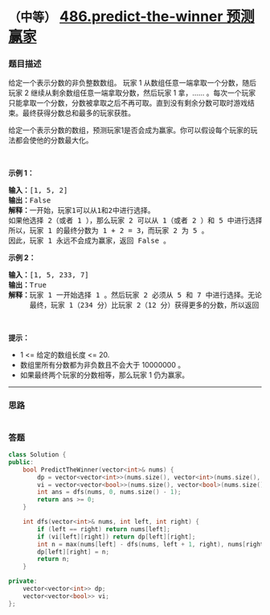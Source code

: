 # `（中等）` [486.predict-the-winner 预测赢家](https://leetcode-cn.com/problems/predict-the-winner/)

### 题目描述
<p>给定一个表示分数的非负整数数组。 玩家 1 从数组任意一端拿取一个分数，随后玩家 2 继续从剩余数组任意一端拿取分数，然后玩家 1 拿，…… 。每次一个玩家只能拿取一个分数，分数被拿取之后不再可取。直到没有剩余分数可取时游戏结束。最终获得分数总和最多的玩家获胜。</p>

<p>给定一个表示分数的数组，预测玩家1是否会成为赢家。你可以假设每个玩家的玩法都会使他的分数最大化。</p>

<p>&nbsp;</p>

<p><strong>示例 1：</strong></p>

<pre><strong>输入：</strong>[1, 5, 2]
<strong>输出：</strong>False
<strong>解释：</strong>一开始，玩家1可以从1和2中进行选择。
如果他选择 2（或者 1 ），那么玩家 2 可以从 1（或者 2 ）和 5 中进行选择。如果玩家 2 选择了 5 ，那么玩家 1 则只剩下 1（或者 2 ）可选。
所以，玩家 1 的最终分数为 1 + 2 = 3，而玩家 2 为 5 。
因此，玩家 1 永远不会成为赢家，返回 False 。
</pre>

<p><strong>示例 2：</strong></p>

<pre><strong>输入：</strong>[1, 5, 233, 7]
<strong>输出：</strong>True
<strong>解释：</strong>玩家 1 一开始选择 1 。然后玩家 2 必须从 5 和 7 中进行选择。无论玩家 2 选择了哪个，玩家 1 都可以选择 233 。
     最终，玩家 1（234 分）比玩家 2（12 分）获得更多的分数，所以返回 True，表示玩家 1 可以成为赢家。
</pre>

<p>&nbsp;</p>

<p><strong>提示：</strong></p>

<ul>
	<li>1 &lt;= 给定的数组长度&nbsp;&lt;= 20.</li>
	<li>数组里所有分数都为非负数且不会大于 10000000 。</li>
	<li>如果最终两个玩家的分数相等，那么玩家 1 仍为赢家。</li>
</ul>


---
### 思路
```
```



### 答题
``` C++
class Solution {
public:
    bool PredictTheWinner(vector<int>& nums) {
        dp = vector<vector<int>>(nums.size(), vector<int>(nums.size(), 0));
        vi = vector<vector<bool>>(nums.size(), vector<bool>(nums.size(), false));
        int ans = dfs(nums, 0, nums.size() - 1);
        return ans >= 0;
    }

    int dfs(vector<int>& nums, int left, int right) {
        if (left == right) return nums[left];
        if (vi[left][right]) return dp[left][right];
        int n = max(nums[left] - dfs(nums, left + 1, right), nums[right] - dfs(nums, left, right - 1));
        dp[left][right] = n;
        return n;
    }

private:
    vector<vector<int>> dp;
    vector<vector<bool>> vi;
};
```





